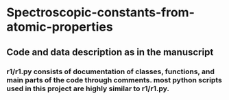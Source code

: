 # Spectroscopic-constants-from-atomic-properties
## Code and data description as in the manuscript 
### r1/r1.py consists of documentation of classes, functions, and main parts of the code through comments. most python scripts used in this project are highly similar to r1/r1.py.
